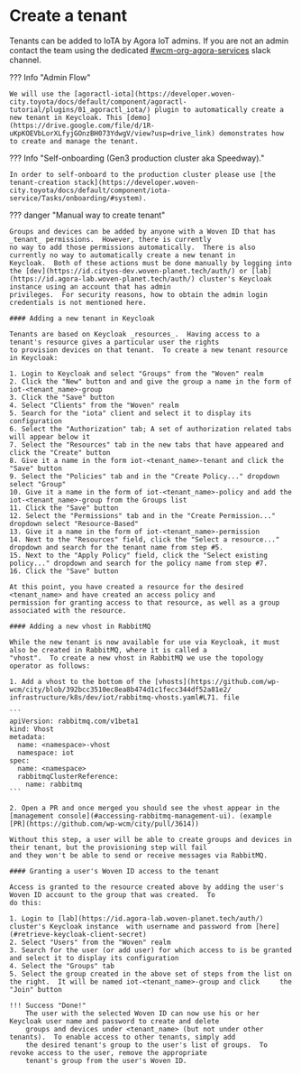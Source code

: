 # Create a tenant

Tenants can be added to IoTA by Agora IoT admins. If you are not an admin contact the team using the dedicated [#wcm-org-agora-services](https://woven-by-toyota.slack.com/archives/C042AQ2TU4A) slack channel.

??? Info "Admin Flow"
  
    We will use the [agoractl-iota](https://developer.woven-city.toyota/docs/default/component/agoractl-tutorial/plugins/01_agoractl_iota/) plugin to automatically create a new tenant in Keycloak. This [demo](https://drive.google.com/file/d/1R-uKpKOEVbLorXLfyjGOnzBH073YdwgV/view?usp=drive_link) demonstrates how to create and manage the tenant.

??? Info "Self-onboarding (Gen3 production cluster aka Speedway)."

    In order to self-onboard to the production cluster please use [the tenant-creation stack](https://developer.woven-city.toyota/docs/default/component/iota-service/Tasks/onboarding/#system).

??? danger "Manual way to create tenant"

    Groups and devices can be added by anyone with a Woven ID that has _tenant_ permissions.  However, there is currently
    no way to add those permissions automatically.  There is also currently no way to automatically create a new tenant in
    Keycloak.  Both of these actions must be done manually by logging into the [dev](https://id.cityos-dev.woven-planet.tech/auth/) or [lab](https://id.agora-lab.woven-planet.tech/auth/) cluster's Keycloak instance using an account that has admin
    privileges.  For security reasons, how to obtain the admin login credentials is not mentioned here.

    #### Adding a new tenant in Keycloak

    Tenants are based on Keycloak _resources_.  Having access to a tenant's resource gives a particular user the rights
    to provision devices on that tenant.  To create a new tenant resource in Keycloak:

    1. Login to Keycloak and select "Groups" from the "Woven" realm
    2. Click the "New" button and and give the group a name in the form of iot-<tenant_name>-group
    3. Click the "Save" button
    4. Select "Clients" from the "Woven" realm
    5. Search for the "iota" client and select it to display its configuration
    6. Select the "Authorization" tab; A set of authorization related tabs will appear below it
    7. Select the "Resources" tab in the new tabs that have appeared and click the "Create" button
    8. Give it a name in the form iot-<tenant_name>-tenant and click the "Save" button
    9. Select the "Policies" tab and in the "Create Policy..." dropdown select "Group"
    10. Give it a name in the form of iot-<tenant_name>-policy and add the iot-<tenant_name>-group from the Groups list
    11. Click the "Save" button
    12. Select the "Permissions" tab and in the "Create Permission..." dropdown select "Resource-Based"
    13. Give it a name in the form of iot-<tenant_name>-permission
    14. Next to the "Resources" field, click the "Select a resource..." dropdown and search for the tenant name from step #5.
    15. Next to the "Apply Policy" field, click the "Select existing policy..." dropdown and search for the policy name from step #7.
    16. Click the "Save" button

    At this point, you have created a resource for the desired <tenant_name> and have created an access policy and
    permission for granting access to that resource, as well as a group associated with the resource.

    #### Adding a new vhost in RabbitMQ

    While the new tenant is now available for use via Keycloak, it must also be created in RabbitMQ, where it is called a
    "vhost".  To create a new vhost in RabbitMQ we use the topology operator as follows:

    1. Add a vhost to the bottom of the [vhosts](https://github.com/wp-wcm/city/blob/392bcc3510ec8ea8b474d1c1fecc344df52a81e2/    infrastructure/k8s/dev/iot/rabbitmq-vhosts.yaml#L71. file

    ```
    apiVersion: rabbitmq.com/v1beta1
    kind: Vhost
    metadata:
      name: <namespace>-vhost
      namespace: iot
    spec:
      name: <namespace>
      rabbitmqClusterReference:
        name: rabbitmq
    ```

    2. Open a PR and once merged you should see the vhost appear in the [management console](#accessing-rabbitmq-management-ui). (example     [PR](https://github.com/wp-wcm/city/pull/3614))

    Without this step, a user will be able to create groups and devices in their tenant, but the provisioning step will fail
    and they won't be able to send or receive messages via RabbitMQ.

    #### Granting a user's Woven ID access to the tenant

    Access is granted to the resource created above by adding the user's Woven ID account to the group that was created.  To
    do this:

    1. Login to [lab](https://id.agora-lab.woven-planet.tech/auth/) cluster's Keycloak instance  with username and password from [here]   (#retrieve-keycloak-client-secret)
    2. Select "Users" from the "Woven" realm
    3. Search for the user (or add user) for which access to is be granted and select it to display its configuration
    4. Select the "Groups" tab
    5. Select the group created in the above set of steps from the list on the right.  It will be named iot-<tenant_name>-group and click     the "Join" button

    !!! Success "Done!"
        The user with the selected Woven ID can now use his or her Keycloak user name and password to create and delete
        groups and devices under <tenant_name> (but not under other tenants).  To enable access to other tenants, simply add
        the desired tenant's group to the user's list of groups.  To revoke access to the user, remove the appropriate
        tenant's group from the user's Woven ID.
